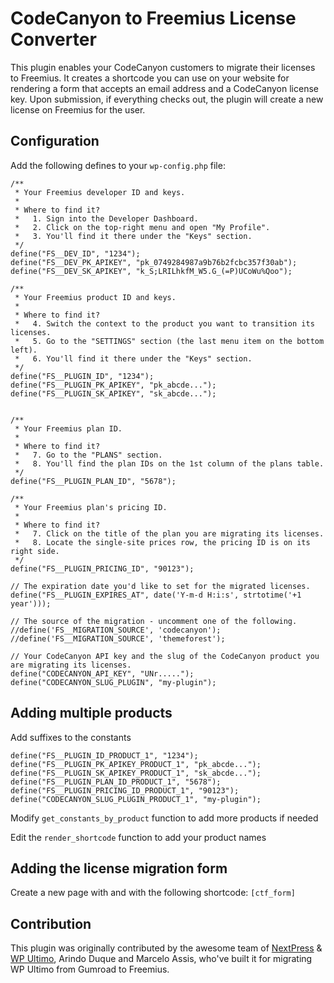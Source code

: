 # CodeCanyon to Freemius License Converter

This plugin enables your CodeCanyon customers to migrate their licenses to Freemius. It creates a shortcode you can use on your website for rendering a form that accepts an email address and a CodeCanyon license key. Upon submission, if everything checks out, the plugin will create a new license on Freemius for the user.

## Configuration

Add the following defines to your `wp-config.php` file:

```
/**
 * Your Freemius developer ID and keys.
 *
 * Where to find it?
 *   1. Sign into the Developer Dashboard.
 *   2. Click on the top-right menu and open "My Profile".
 *   3. You'll find it there under the "Keys" section.
 */
define("FS__DEV_ID", "1234");
define("FS__DEV_PK_APIKEY", "pk_0749284987a9b76b2fcbc357f30ab");
define("FS__DEV_SK_APIKEY", "k_S;LRILhkfM_W5.G_(=P)UCoWu%Qoo");

/**
 * Your Freemius product ID and keys.
 *
 * Where to find it?
 *   4. Switch the context to the product you want to transition its licenses.
 *   5. Go to the "SETTINGS" section (the last menu item on the bottom left).
 *   6. You'll find it there under the "Keys" section.
 */
define("FS__PLUGIN_ID", "1234");
define("FS__PLUGIN_PK_APIKEY", "pk_abcde...");
define("FS__PLUGIN_SK_APIKEY", "sk_abcde...");


/**
 * Your Freemius plan ID.
 *
 * Where to find it?
 *   7. Go to the "PLANS" section.
 *   8. You'll find the plan IDs on the 1st column of the plans table.
 */
define("FS__PLUGIN_PLAN_ID", "5678");

/**
 * Your Freemius plan's pricing ID.
 *
 * Where to find it?
 *   7. Click on the title of the plan you are migrating its licenses.
 *   8. Locate the single-site prices row, the pricing ID is on its right side.
 */
define("FS__PLUGIN_PRICING_ID", "90123");

// The expiration date you'd like to set for the migrated licenses.
define("FS__PLUGIN_EXPIRES_AT", date('Y-m-d H:i:s', strtotime('+1 year')));

// The source of the migration - uncomment one of the following.
//define('FS__MIGRATION_SOURCE', 'codecanyon');
//define('FS__MIGRATION_SOURCE', 'themeforest');

// Your CodeCanyon API key and the slug of the CodeCanyon product you are migrating its licenses.
define("CODECANYON_API_KEY", "UNr.....");
define("CODECANYON_SLUG_PLUGIN", "my-plugin");
```

## Adding multiple products

Add suffixes to the constants

```
define("FS__PLUGIN_ID_PRODUCT_1", "1234");
define("FS__PLUGIN_PK_APIKEY_PRODUCT_1", "pk_abcde...");
define("FS__PLUGIN_SK_APIKEY_PRODUCT_1", "sk_abcde...");
define("FS__PLUGIN_PLAN_ID_PRODUCT_1", "5678");
define("FS__PLUGIN_PRICING_ID_PRODUCT_1", "90123");
define("CODECANYON_SLUG_PLUGIN_PRODUCT_1", "my-plugin");
```

Modify `get_constants_by_product` function to add more products if needed

Edit the `render_shortcode` function to add your product names

## Adding the license migration form

Create a new page with and with the following shortcode: `[ctf_form]`

## Contribution

This plugin was originally contributed by the awesome team of [NextPress](https://nextpress.co) & [WP Ultimo](https://wpultimo.com/), Arindo Duque and Marcelo Assis, who've built it for migrating WP Ultimo from Gumroad to Freemius.
